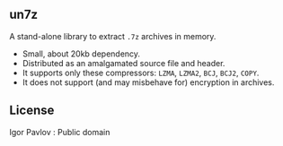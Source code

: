 ## un7z

A stand-alone library to extract `.7z` archives in memory.

* Small, about 20kb dependency.
* Distributed as an amalgamated source file and header.
* It supports only these compressors: `LZMA`, `LZMA2`, `BCJ`, `BCJ2`, `COPY`.
* It does not support (and may misbehave for) encryption in archives.

## License
Igor Pavlov : Public domain
